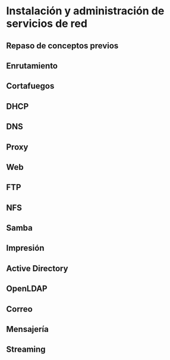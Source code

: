 # Instalación y administración de servicios de red

## Repaso de conceptos previos

## Enrutamiento

## Cortafuegos

## DHCP

## DNS

## Proxy

## Web

## FTP

## NFS

## Samba

## Impresión

## Active Directory

## OpenLDAP

## Correo

## Mensajería

## Streaming
